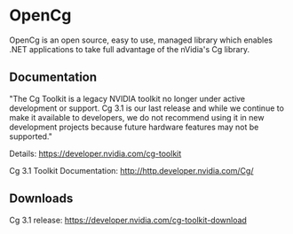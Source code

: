 # OpenCg

OpenCg is an open source, easy to use, managed library which enables .NET applications to take full advantage of the nVidia's Cg library.

## Documentation

"The Cg Toolkit is a legacy NVIDIA toolkit no longer under active development or support. Cg 3.1 is our last release and while we continue to make it available to developers, we do not recommend using it in new development projects because future hardware features may not be supported."

Details: https://developer.nvidia.com/cg-toolkit

Cg 3.1 Toolkit Documentation: http://http.developer.nvidia.com/Cg/

## Downloads

Cg 3.1 release: https://developer.nvidia.com/cg-toolkit-download
